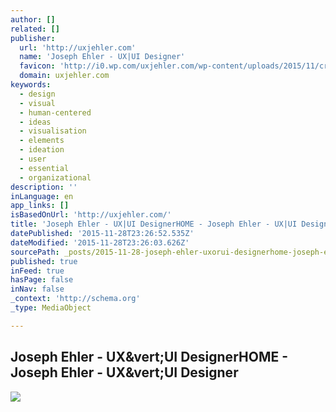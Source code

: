 ```yaml
---
author: []
related: []
publisher:
  url: 'http://uxjehler.com'
  name: 'Joseph Ehler - UX|UI Designer'
  favicon: 'http://i0.wp.com/uxjehler.com/wp-content/uploads/2015/11/cropped-logo.png?fit=192%2C192'
  domain: uxjehler.com
keywords:
  - design
  - visual
  - human-centered
  - ideas
  - visualisation
  - elements
  - ideation
  - user
  - essential
  - organizational
description: ''
inLanguage: en
app_links: []
isBasedOnUrl: 'http://uxjehler.com/'
title: 'Joseph Ehler - UX|UI DesignerHOME - Joseph Ehler - UX|UI Designer'
datePublished: '2015-11-28T23:26:52.535Z'
dateModified: '2015-11-28T23:26:03.626Z'
sourcePath: _posts/2015-11-28-joseph-ehler-uxorui-designerhome-joseph-ehler-uxorui-des.md
published: true
inFeed: true
hasPage: false
inNav: false
_context: 'http://schema.org'
_type: MediaObject

---
```

<article style=""><h1>Joseph Ehler - UX&amp;vert;UI DesignerHOME - Joseph Ehler - UX&amp;vert;UI Designer</h1><p></p><img src="http://i0.wp.com/uxjehler.com/wp-content/uploads/2015/10/about_me.png?resize=932%2C1095" /></article>